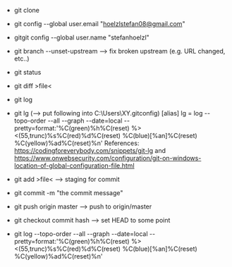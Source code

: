 
- git clone <SSH path>

- git config --global user.email "hoelzlstefan08@gmail.com"
- gitgit config --global user.name "stefanhoelzl"

-  git branch --unset-upstream --> fix broken upstream (e.g. URL changed, etc..)


- git status

- git diff >file<

- git log
- git lg
	(--> put following into C:\Users\XY\.gitconfig)
			[alias]
				lg = log --topo-order --all --graph --date=local --pretty=format:'%C(green)%h%C(reset) %><(55,trunc)%s%C(red)%d%C(reset) %C(blue)[%an]%C(reset) %C(yellow)%ad%C(reset)%n'
	References: https://codingforeverybody.com/snippets/git-lg and https://www.onwebsecurity.com/configuration/git-on-windows-location-of-global-configuration-file.html

- git add >file<  --> staging for commit
- git commit -m "the commit message"
- git push origin master --> push to origin/master

- git checkout commit hash --> set HEAD to some point


- git log --topo-order --all --graph --date=local --pretty=format:'%C(green)%h%C(reset) %><(55,trunc)%s%C(red)%d%C(reset) %C(blue)[%an]%C(reset) %C(yellow)%ad%C(reset)%n'
